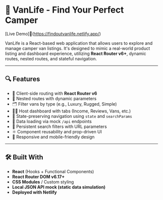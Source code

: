 # 🚐 VanLife - Find Your Perfect Camper

[Live Demo]🚀(https://findoutvanlife.netlify.app/)

VanLife is a React-based web application that allows users to explore and manage camper van listings. It's designed to mimic a real-world product listing and dashboard experience, utilizing **React Router v6+**, dynamic routes, nested routes, and stateful navigation.

---

## 🔍 Features

- 🔗 Client-side routing with **React Router v6**
- 🧭 Nested routes with dynamic parameters
- 🗂 Filter vans by type (e.g., Luxury, Rugged, Simple)
- 🧑‍💼 Host dashboard with tabs (Income, Reviews, Vans, etc.)
- 🧠 State-preserving navigation using `state` and `searchParams`
- 💾 Data loading via mock `/api` endpoints
- 🔁 Persistent search filters with URL parameters
- ⚛️ Component reusability and prop-driven UI
- 🎯 Responsive and mobile-friendly design

---

## 🛠 Built With

- **React** (Hooks + Functional Components)
- **React Router DOM v6.17+**
- **CSS Modules** / Custom styling
- **Local JSON API mock (static data simulation)**
- **Deployed with Netlify**